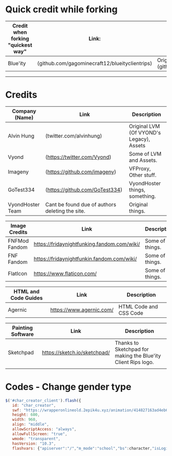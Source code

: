 <!-- #region -->
# Quick credit while forking

| Credit when forking "quickest way" | Link:                       | Description:  |
| ---------------------------------- | --------------------------- | ------------- |
| Blue'ity                           | (github.com/gagominecraft12/blueityclientrips)  | Original Project at (github.com/gagominecraft12/blueityclientrips

-----------------------------------

# Credits

| Company (Name)     | Link               | Description |
| ------------------ | ------------------ | ----------- |
| Alvin Hung              | (twitter.com/alvinhung)     | Original LVM (Of VYOND's Legacy), Assets     |
| Vyond                   | (<https://twitter.com/Vyond>)                 | Some of LVM and Assets.  |
| Imageny                 | (<https://github.com/imageny>)        | VFProxy, Other stuff.    |
| GoTest334               | (<https://github.com/GoTest334>)      | VyondHoster things, something. |
| VyondHoster Team   | Cant be found due of authors deleting the site. | Original things. |

| Image Credits  | Link | Description |
| -------------- | ---- | ----------- |
| FNFMod Fandom  | <https://fridaynightfunking.fandom.com/wiki/> | Some of things. |
| FNF Fandom  | <https://fridaynightfunkin.fandom.com/wiki/> | Some of things. |
| FlatIcon       | <https://www.flaticon.com/> | Some of things. |

| HTML and Code Guides | Link | Description |
| -------------------- | ---- | ----------- |
| Agernic              | <https://www.agernic.com/> | HTML Code and CSS Code |

| Painting Software    | Link | Description |
| -------------------- | ---- | ----------  |
| Sketchpad            | <https://sketch.io/sketchpad/> | Thanks to Sketchpad for making the Blue'ity Client Rips logo. |
||||||||||||||||||||||||||||||||||||||||||||||||||||||||||||||||||||||||||||||||||||||||||||||||

<!-- 
Reference:

| Name               | Contribution                     |
| ------------------ | -------------------------------- |
| Vyond              | Creators of the themes we love   |
| http-party         | Creators of http-server          |
| Stephan Brenner    | Creator of SilentCMD             |
| vocatus            | Some of TronScript's batch code  |
| ss64.com           | Incredible CMD info resource     |
| robvanderwoude.com | Also amazing CMD info resource   |
| darktohka          | Creator of FlashPatch            |
-->

<!-- 
Update:
Added more info.
 -->

# Codes - Change gender type

```javascript var character = "adam"; // change to "adam", "bob" , "eve" , or "rocky" depending on who you want to start with.
$('#char_creator_client').flash({
   id: "char_creator",
   swf: "https://wrapperonlineold.2epik4u.xyz/animation/414827163ad4eb60/cc.swf",
   height: 600,
   width: 960,
   align: "middle",
   allowScriptAccess: "always",
   allowFullScreen: "true",
   wmode: "transparent",
   hasVersion: "10.3",
   flashvars: {"apiserver":"/","m_mode":"school","bs":character,"isLogin":"Y","isEmbed":"0","ctc":"go","tlang":"en_US","storePath":"https://wrapperonlineold.2epik4u.xyz/store/3a981f5cb2739137<store>","clientThemePath":"https://wrapperonlineold.2epik4u.xyz/store/ad44370a650793d9\/<client_theme>","appCode":"go","page":"","siteId":"go","userId":"00EDZP3Cu0aw","original_asset_id":"(ID)","themeId":"family","ut":30}});
```
<!-- #endregion -->